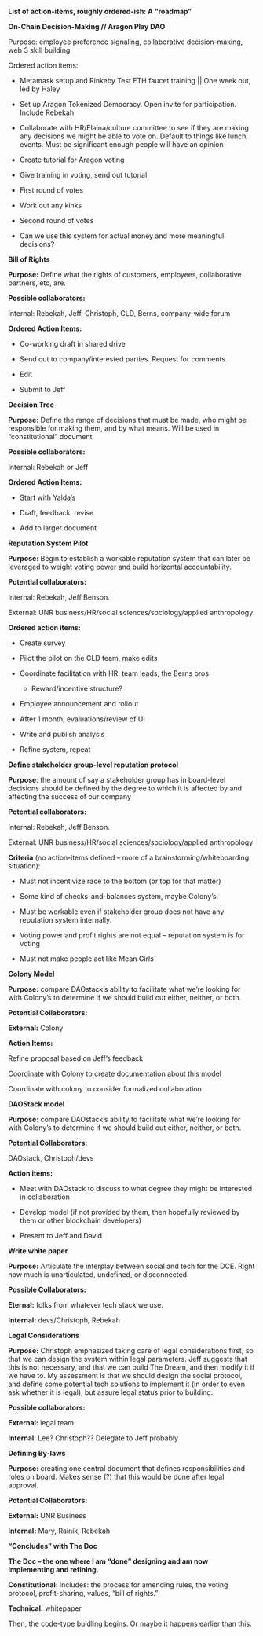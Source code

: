 **List of action-items, roughly ordered-ish: A “roadmap”**


**On-Chain Decision-Making // Aragon Play DAO**

Purpose: employee preference signaling, collaborative decision-making, web 3
skill building

Ordered action items:

-   Metamask setup and Rinkeby Test ETH faucet training \|\| One week out, led
    by Haley

-   Set up Aragon Tokenized Democracy. Open invite for participation. Include
    Rebekah

-   Collaborate with HR/Elaina/culture committee to see if they are making any
    decisions we might be able to vote on. Default to things like lunch, events.
    Must be significant enough people will have an opinion

-   Create tutorial for Aragon voting

-   Give training in voting, send out tutorial

-   First round of votes

-   Work out any kinks

-   Second round of votes

-   Can we use this system for actual money and more meaningful decisions?


**Bill of Rights**

**Purpose:** Define what the rights of customers, employees, collaborative
partners, etc, are.

**Possible collaborators:**

Internal: Rebekah, Jeff, Christoph, CLD, Berns, company-wide forum

**Ordered Action Items:**

-   Co-working draft in shared drive

-   Send out to company/interested parties. Request for comments

-   Edit

-   Submit to Jeff


**Decision Tree**

**Purpose:** Define the range of decisions that must be made, who might be
responsible for making them, and by what means. Will be used in “constitutional”
document.

**Possible collaborators:**

Internal: Rebekah or Jeff

**Ordered Action Items:**

-   Start with Yalda’s

-   Draft, feedback, revise

-   Add to larger document


**Reputation System Pilot**

**Purpose:** Begin to establish a workable reputation system that can later be
leveraged to weight voting power and build horizontal accountability.

**Potential collaborators:**

Internal: Rebekah, Jeff Benson.

External: UNR business/HR/social sciences/sociology/applied anthropology

**Ordered action items:**

-   Create survey

-   Pilot the pilot on the CLD team, make edits

-   Coordinate facilitation with HR, team leads, the Berns bros

    -   Reward/incentive structure?

-   Employee announcement and rollout

-   After 1 month, evaluations/review of UI

-   Write and publish analysis

-   Refine system, repeat


**Define stakeholder group-level reputation protocol**

**Purpose**: the amount of say a stakeholder group has in board-level decisions
should be defined by the degree to which it is affected by and affecting the
success of our company

**Potential collaborators:**

Internal: Rebekah, Jeff Benson.

External: UNR business/HR/social sciences/sociology/applied anthropology

**Criteria** (no action-items defined – more of a brainstorming/whiteboarding
situation):

-   Must not incentivize race to the bottom (or top for that matter)

-   Some kind of checks-and-balances system, maybe Colony’s.

-   Must be workable even if stakeholder group does not have any reputation
    system internally.

-   Voting power and profit rights are not equal – reputation system is for
    voting

-   Must not make people act like Mean Girls


**Colony Model**

**Purpose:** compare DAOstack’s ability to facilitate what we’re looking for
with Colony’s to determine if we should build out either, neither, or both.

**Potential Collaborators:**

**External:** Colony

**Action Items:**

Refine proposal based on Jeff’s feedback

Coordinate with Colony to create documentation about this model

Coordinate with colony to consider formalized collaboration


**DAOStack model**

**Purpose:** compare DAOstack’s ability to facilitate what we’re looking for
with Colony’s to determine if we should build out either, neither, or both.

**Potential Collaborators:**

DAOstack, Christoph/devs

**Action items:**

-   Meet with DAOstack to discuss to what degree they might be interested in
    collaboration

-   Develop model (if not provided by them, then hopefully reviewed by them or
    other blockchain developers)

-   Present to Jeff and David


**Write white paper**

**Purpose:** Articulate the interplay between social and tech for the DCE. Right
now much is unarticulated, undefined, or disconnected.

**Possible Collaborators:**

**Eternal:** folks from whatever tech stack we use.

**Internal:** devs/Christoph, Rebekah

**Legal Considerations**

**Purpose:** Christoph emphasized taking care of legal considerations first, so
that we can design the system within legal parameters. Jeff suggests that this
is not necessary, and that we can build The Dream, and then modify it if we have
to. My assessment is that we should design the social protocol, and define some
potential tech solutions to implement it (in order to even ask whether it is
legal), but assure legal status prior to building.

**Possible collaborators:**

**External:** legal team.

**Internal**: Lee? Christoph?? Delegate to Jeff probably

**Defining By-laws**

**Purpose:** creating one central document that defines responsibilities and
roles on board. Makes sense (?) that this would be done after legal approval.

**Potential Collaborators:**

**External:** UNR Business

**Internal:** Mary, Rainik, Rebekah

**“Concludes” with The Doc**

**The Doc – the one where I am “done” designing and am now implementing and
refining.**

**Constitutional**: Includes: the process for amending rules, the voting
protocol, profit-sharing, values, “bill of rights.”

**Technical:** whitepaper

Then, the code-type buidling begins. Or maybe it happens earlier than this.
